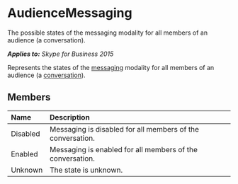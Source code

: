 
# AudienceMessaging 
The possible states of the messaging modality for all members of an audience (a conversation).


 _**Applies to:** Skype for Business 2015_

Represents the states of the [messaging](messaging_ref.md) modality for all members of an audience (a [conversation](conversation_ref.md)).


## Members





|**Name**|**Description**|
|:-----|:-----|
|Disabled|Messaging is disabled for all members of the conversation.|
|Enabled|Messaging is enabled for all members of the conversation.|
|Unknown|The state is unknown.|

